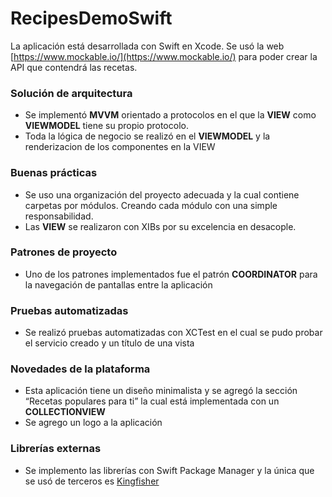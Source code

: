 # RecipesDemoSwift

La aplicación está desarrollada con Swift en Xcode. Se usó la web [https://www.mockable.io/](https://www.mockable.io/) para poder crear la API que contendrá las recetas.

### Solución de arquitectura
- Se implementó **MVVM** orientado a protocolos en el que la **VIEW** como **VIEWMODEL** tiene su propio protocolo.
- Toda la lógica de negocio se realizó en el **VIEWMODEL** y la renderizacion de los componentes en la VIEW
### Buenas prácticas
- Se uso una organización del proyecto adecuada y la cual contiene carpetas por módulos. Creando cada módulo con una simple responsabilidad.
- Las **VIEW** se realizaron con XIBs por su excelencia en desacople.
### Patrones de proyecto
- Uno de los patrones implementados fue el patrón **COORDINATOR** para la navegación de pantallas entre la aplicación
### Pruebas automatizadas
- Se realizó pruebas automatizadas con XCTest en el cual se pudo probar el servicio creado y un título de una vista
### Novedades de la plataforma
- Esta aplicación tiene un diseño minimalista y se agregó la sección “Recetas populares para ti” la cual está implementada con un **COLLECTIONVIEW**
- Se agrego un logo a la aplicación
### Librerías externas
- Se implemento las librerías con Swift Package Manager y la única que se usó de terceros es [Kingfisher](https://github.com/onevcat/Kingfisher)
